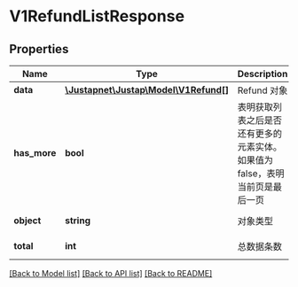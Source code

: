 # V1RefundListResponse

## Properties
Name | Type | Description | Notes
------------ | ------------- | ------------- | -------------
**data** | [**\Justapnet\Justap\Model\V1Refund[]**](V1Refund.md) | Refund 对象 | [optional] 
**has_more** | **bool** | 表明获取列表之后是否还有更多的元素实体。如果值为 false，表明当前页是最后一页 | [default to false]
**object** | **string** | 对象类型 | [default to 'RefundList']
**total** | **int** | 总数据条数 | [default to 0]

[[Back to Model list]](../README.md#documentation-for-models) [[Back to API list]](../README.md#documentation-for-api-endpoints) [[Back to README]](../README.md)


